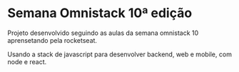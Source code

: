 # Semana Omnistack 10ª edição

Projeto desenvolvido seguindo as aulas da semana omnistack 10 aprensetando pela rocketseat.

Usando a stack de javascript para desenvolver backend, web e mobile, com node e react.


